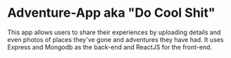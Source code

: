 # Adventure-App aka "Do Cool Shit"

This app allows users to share their experiences by uploading details and even photos of places they've gone and adventures they have had. It uses Express and Mongodb as the back-end and ReactJS for the front-end.
